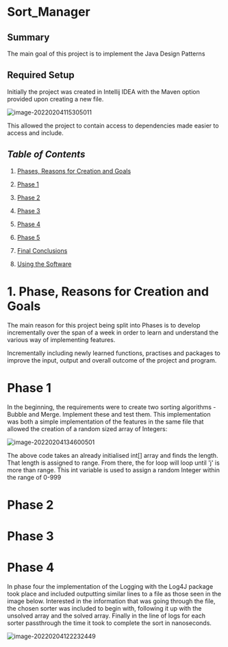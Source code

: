 # Sort_Manager
## Summary

The main goal of this project is to implement the Java Design Patterns

## Required Setup

Initially the project was created in Intellij IDEA with the Maven option provided upon creating a new file.

![image-20220204115305011](C:\Users\wiico\Documents\GitHub\Sort_Manager\src\main\resources\images\image-20220204115305011.png)

This allowed the project to contain access to dependencies made easier to access and include.







## *Table of Contents*

1. [Phases, Reasons for Creation and Goals](#1.-Phase,-Reasons-for-Creation-and-Goals)

2. [Phase 1](#Phase-1)
3. [Phase 2](#Phase-2)
4. [Phase 3](#Phase-3)
5. [Phase 4](#Phase-4)
6. [Phase 5](#Phase-5)
7. [Final Conclusions](#Final-Conclusions)
8. [Using the Software](#Using-the-Software)



# 1. Phase, Reasons for Creation and Goals

The main reason for this project being split into Phases is to develop incrementally over the span of a week in order to learn and understand the various way of implementing features.

Incrementally including newly learned functions, practises and packages to improve the input, output and overall outcome of the project and program.





# Phase 1

In the beginning, the requirements were to create two sorting algorithms - Bubble and Merge. Implement these and test them. This implementation was both a simple implementation of the features in the same file that allowed the creation of a random sized array of Integers:

![image-20220204134600501](C:\Users\wiico\Documents\GitHub\Sort_Manager\src\main\resources\images\image-20220204134600501.png)

The above code takes an already initialised int[] array and finds the length. That length is assigned to range. From there, the for loop will loop until 'j' is more than range. This int variable is used to assign a random Integer within the range of 0-999 

# Phase 2



# Phase 3



# Phase 4

In phase four the implementation of the Logging with the Log4J package took place and included outputting similar lines to a file as those seen in the image below. Interested in the information that was going through the file, the chosen sorter was included to begin with, following it up with the unsolved array and the solved array. Finally in the line of logs for each sorter passthrough the time it took to complete the sort in nanoseconds. 

![image-20220204122232449](C:\Users\wiico\Documents\GitHub\Sort_Manager\src\main\resources\images\image-20220204122232449.png)


